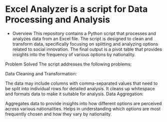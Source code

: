 # Excel Analyzer is a script for Data Processing and Analysis

- Overview
This repository contains a Python script that processes and analyzes data from an Excel file. The script is designed to clean and transform data, specifically focusing on splitting and analyzing options related to social innovation. The final output is a pivot table that provides insights into the frequency of various options by nationality.

Problem Solved
The script addresses the following problems:

Data Cleaning and Transformation:

The data may include columns with comma-separated values that need to be split into individual rows for detailed analysis.
It cleans up whitespace and formats data to make it suitable for analysis.
Data Aggregation:

Aggregates data to provide insights into how different options are perceived across various nationalities.
Helps in understanding which options are most frequently chosen and how they vary by nationality.
